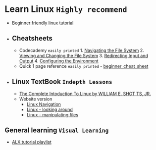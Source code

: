 # Learn Linux ``Highly recommend``
- [Beginner friendly linux tutorial](https://www.javatpoint.com/linux-directories)
- ## Cheatsheets
	- Codecademy `easily printed`
            1. [Navigating the File System](https://www.codecademy.com/learn/learn-the-command-line/modules/learn-the-command-line-navigation/cheatsheet)
            2. [Viewing and Changing the File System](https://www.codecademy.com/learn/learn-the-command-line/modules/learn-the-command-line-manipulation/cheatsheet)
            3. [Redirecting Input and Output](https://www.codecademy.com/learn/learn-the-command-line/modules/learn-the-command-line-redirection/cheatsheet)
            4. [Configuring the Environment](https://www.codecademy.com/learn/learn-the-command-line/modules/learn-the-command-line-environment/cheatsheet)
  	- Quick 1 page reference `easily printed`
            - [beginner_cheat_sheet](files/Linux_Cheat_Sheet_Good_for_Beginners.pdf)
- ## Linux TextBook `Indepth Lessons`
	- [The Complete Intoduction To Linux by WILLIAM E. SHOT TS, JR.](./files/The_LINUX_Command_Line_Complete_Introduction.pdf)
	- Website version
		- [Linux Navigation](http://linuxcommand.org/lc3_lts0020.php)
		- [Linux - looking around](http://linuxcommand.org/lc3_lts0030.php)
		- [Linux - manipulating files](http://linuxcommand.org/lc3_lts0050.php)
## General learning `Visual Learning`
- [ALX tutorial playlist](https://www.youtube.com/watch?v=C-U3hgTHb34&list=PLTpdEvFxLcXxrnqi8kG911a19QXz1bxRi)
  